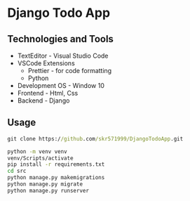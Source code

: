 # Django Todo App

## Technologies and Tools

- TextEditor - Visual Studio Code
- VSCode Extensions
  - Prettier - for code formatting
  - Python
- Development OS - Window 10
- Frontend - Html, Css
- Backend - Django

## Usage

```cmd
git clone https://github.com/skr571999/DjangoTodoApp.git

python -m venv venv
venv/Scripts/activate
pip install -r requirements.txt
cd src
python manage.py makemigrations
python manage.py migrate
python manage.py runserver
```

<!-- ## Preview Screens -->
